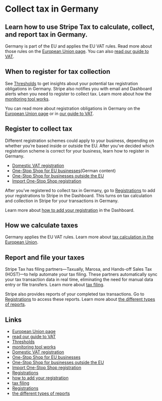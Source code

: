# Collect tax in Germany

## Learn how to use Stripe Tax to calculate, collect, and report tax in Germany.

Germany is part of the EU and applies the EU VAT rules. Read more about those
rules on the [European Union
page](https://docs.stripe.com/tax/supported-countries/european-union). You can
also [read our guide to
VAT](https://stripe.com/guides/tax-registration-process-europe).

## When to register for tax collection

See [Thresholds](https://dashboard.stripe.com/tax/thresholds) to get insights
about your potential tax registration obligations in Germany. Stripe also
notifies you with email and Dashboard alerts when you need to register to
collect tax. Learn more about how the [monitoring tool
works](https://docs.stripe.com/tax/monitoring).

You can read more about registration obligations in Germany on the [European
Union page](https://docs.stripe.com/tax/supported-countries/european-union) or
in [our guide to
VAT](https://stripe.com/guides/tax-registration-process-europe).

## Register to collect tax

Different registration schemes could apply to your business, depending on
whether you’re based inside or outside the EU. After you’ve decided which
registration scheme is correct for your business, learn how to register in
Germany.

- [Domestic VAT
registration](https://www.elster.de/bportal/infoseite/unternehmer_bop?locale=en_US)
- [One-Stop Shop for EU
businesses](https://www.bzst.de/DE/Unternehmen/Umsatzsteuer/One-Stop-Shop_EU/one_stop_shop_eu_node.html)(German
content)
- [One-Stop Shop for businesses outside the
EU](https://www.bzst.de/EN/Businesses/VAT/OSS_non_Union/OSS_non_union_scheme/OSS_non_union_scheme_node.html)
- [Import One-Stop Shop
registration](https://www.bzst.de/EN/Businesses/VAT/Import_One_Stop_Shop/import_one_stop_shop_node.html)

After you’ve registered to collect tax in Germany, go to
[Registrations](https://dashboard.stripe.com/tax/registrations?location=de) to
add your registrations to Stripe in the Dashboard. This turns on tax calculation
and collection in Stripe for your transactions in Germany.

Learn more about [how to add your
registration](https://docs.stripe.com/tax/registering#track-your-registrations-in-the-tax-dashboard)
in the Dashboard.

## How we calculate taxes

Germany applies the EU VAT rules. Learn more about [tax calculation in the
European Union](https://docs.stripe.com/tax/supported-countries/european-union).

## Report and file your taxes

Stripe Tax has filing partners—Taxually, Marosa, and Hands-off Sales Tax
(HOST)—to help automate your tax filing. These partners automatically sync your
tax transaction data in real time, eliminating the need for manual data entry or
file transfers. Learn more about [tax
filing](https://docs.stripe.com/tax/filing).

Stripe also provides reports of your completed tax transactions. Go to
[Registrations](https://dashboard.stripe.com/tax/registrations) to access these
reports. Learn more about [the different types of
reports](https://docs.stripe.com/tax/reports).

## Links

- [European Union
page](https://docs.stripe.com/tax/supported-countries/european-union)
- [read our guide to
VAT](https://stripe.com/guides/tax-registration-process-europe)
- [Thresholds](https://dashboard.stripe.com/tax/thresholds)
- [monitoring tool works](https://docs.stripe.com/tax/monitoring)
- [Domestic VAT
registration](https://www.elster.de/bportal/infoseite/unternehmer_bop?locale=en_US)
- [One-Stop Shop for EU
businesses](https://www.bzst.de/DE/Unternehmen/Umsatzsteuer/One-Stop-Shop_EU/one_stop_shop_eu_node.html)
- [One-Stop Shop for businesses outside the
EU](https://www.bzst.de/EN/Businesses/VAT/OSS_non_Union/OSS_non_union_scheme/OSS_non_union_scheme_node.html)
- [Import One-Stop Shop
registration](https://www.bzst.de/EN/Businesses/VAT/Import_One_Stop_Shop/import_one_stop_shop_node.html)
- [Registrations](https://dashboard.stripe.com/tax/registrations?location=de)
- [how to add your
registration](https://docs.stripe.com/tax/registering#track-your-registrations-in-the-tax-dashboard)
- [tax filing](https://docs.stripe.com/tax/filing)
- [Registrations](https://dashboard.stripe.com/tax/registrations)
- [the different types of reports](https://docs.stripe.com/tax/reports)